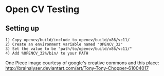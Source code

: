 Open CV Testing
===============

Setting up
----------
	1) Copy opencv/build/include to opencv/build/x86/vc11/
	2) Create an environment variable named "OPENCV_32"
	3) Set the value to be "path/to/opencv/build/x86/vc11/"
	4) Add %OPENCV_32%/bin/ to your PATH

One Piece image courtesy of google's creative commons and this place:
http://brainalyser.deviantart.com/art/Tony-Tony-Chopper-61004017



